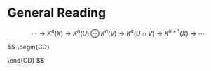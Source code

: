 # General Reading



$$
\cdots \rightarrow K ^ { n } ( X ) \rightarrow K ^ { n } ( U ) \oplus K ^ { n } ( V ) \rightarrow K ^ { n } ( U \cap V ) \rightarrow K ^ { n + 1 } ( X ) \rightarrow \cdots
$$


$$
\begin{CD}

\end{CD}
$$